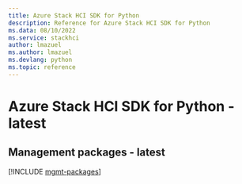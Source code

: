 ```yaml
---
title: Azure Stack HCI SDK for Python
description: Reference for Azure Stack HCI SDK for Python
ms.data: 08/10/2022
ms.service: stackhci
author: lmazuel
ms.author: lmazuel
ms.devlang: python
ms.topic: reference
---
```

# Azure Stack HCI SDK for Python - latest

## Management packages - latest
[!INCLUDE [mgmt-packages](stack-hci-mgmt-index.md)]